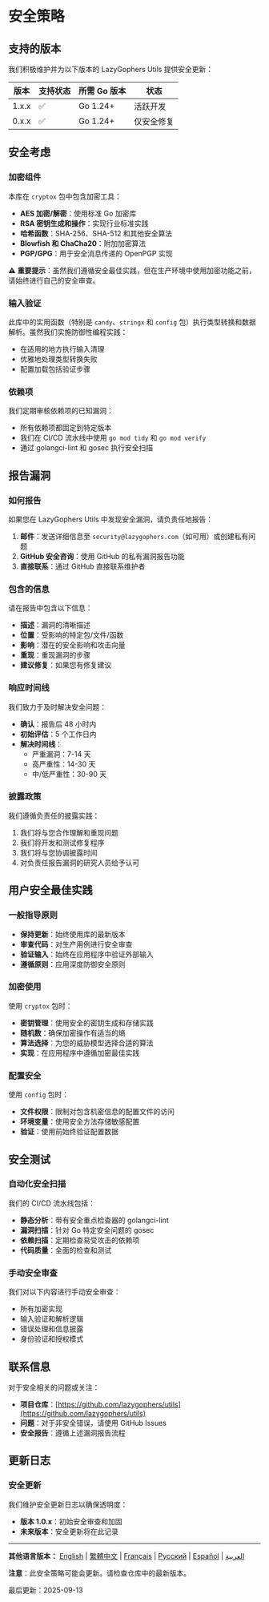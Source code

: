 # 安全策略

## 支持的版本

我们积极维护并为以下版本的 LazyGophers Utils 提供安全更新：

| 版本    | 支持状态           | 所需 Go 版本        | 状态             |
| ------- | ------------------ | ------------------- | ---------------- |
| 1.x.x   | :white_check_mark: | Go 1.24+           | 活跃开发         |
| 0.x.x   | :white_check_mark: | Go 1.24+           | 仅安全修复       |

## 安全考虑

### 加密组件

本库在 `cryptox` 包中包含加密工具：

- **AES 加密/解密**：使用标准 Go 加密库
- **RSA 密钥生成和操作**：实现行业标准实践
- **哈希函数**：SHA-256、SHA-512 和其他安全算法
- **Blowfish 和 ChaCha20**：附加加密算法
- **PGP/GPG**：用于安全消息传递的 OpenPGP 实现

⚠️ **重要提示**：虽然我们遵循安全最佳实践，但在生产环境中使用加密功能之前，请始终进行自己的安全审查。

### 输入验证

此库中的实用函数（特别是 `candy`、`stringx` 和 `config` 包）执行类型转换和数据解析。虽然我们实施防御性编程实践：

- 在适用的地方执行输入清理
- 优雅地处理类型转换失败
- 配置加载包括验证步骤

### 依赖项

我们定期审核依赖项的已知漏洞：

- 所有依赖项都固定到特定版本
- 我们在 CI/CD 流水线中使用 `go mod tidy` 和 `go mod verify`
- 通过 golangci-lint 和 gosec 执行安全扫描

## 报告漏洞

### 如何报告

如果您在 LazyGophers Utils 中发现安全漏洞，请负责任地报告：

1. **邮件**：发送详细信息至 `security@lazygophers.com`（如可用）或创建私有问题
2. **GitHub 安全咨询**：使用 GitHub 的私有漏洞报告功能
3. **直接联系**：通过 GitHub 直接联系维护者

### 包含的信息

请在报告中包含以下信息：

- **描述**：漏洞的清晰描述
- **位置**：受影响的特定包/文件/函数
- **影响**：潜在的安全影响和攻击向量
- **重现**：重现漏洞的步骤
- **建议修复**：如果您有修复建议

### 响应时间线

我们致力于及时解决安全问题：

- **确认**：报告后 48 小时内
- **初始评估**：5 个工作日内
- **解决时间线**：
  - 严重漏洞：7-14 天
  - 高严重性：14-30 天
  - 中/低严重性：30-90 天

### 披露政策

我们遵循负责任的披露实践：

1. 我们将与您合作理解和重现问题
2. 我们将开发和测试修复程序
3. 我们将与您协调披露时间
4. 对负责任报告漏洞的研究人员给予认可

## 用户安全最佳实践

### 一般指导原则

- **保持更新**：始终使用库的最新版本
- **审查代码**：对生产用例进行安全审查
- **验证输入**：始终在应用程序中验证外部输入
- **遵循原则**：应用深度防御安全原则

### 加密使用

使用 `cryptox` 包时：

- **密钥管理**：使用安全的密钥生成和存储实践
- **随机数**：确保加密操作有适当的熵
- **算法选择**：为您的威胁模型选择合适的算法
- **实现**：在应用程序中遵循加密最佳实践

### 配置安全

使用 `config` 包时：

- **文件权限**：限制对包含机密信息的配置文件的访问
- **环境变量**：使用安全方法存储敏感配置
- **验证**：使用前始终验证配置数据

## 安全测试

### 自动化安全扫描

我们的 CI/CD 流水线包括：

- **静态分析**：带有安全重点检查器的 golangci-lint
- **漏洞扫描**：针对 Go 特定安全问题的 gosec
- **依赖扫描**：定期检查易受攻击的依赖项
- **代码质量**：全面的检查和测试

### 手动安全审查

我们对以下内容进行手动安全审查：

- 所有加密实现
- 输入验证和解析逻辑
- 错误处理和信息披露
- 身份验证和授权模式

## 联系信息

对于安全相关的问题或关注：

- **项目仓库**：[https://github.com/lazygophers/utils](https://github.com/lazygophers/utils)
- **问题**：对于非安全错误，请使用 GitHub Issues
- **安全报告**：遵循上述漏洞报告流程

## 更新日志

### 安全更新

我们维护安全更新日志以确保透明度：

- **版本 1.0.x**：初始安全审查和加固
- **未来版本**：安全更新将在此记录

---

**其他语言版本：** [English](SECURITY.md) | [繁體中文](SECURITY_zh-Hant.md) | [Français](SECURITY_fr.md) | [Русский](SECURITY_ru.md) | [Español](SECURITY_es.md) | [العربية](SECURITY_ar.md)

**注意**：此安全策略可能会更新。请检查仓库中的最新版本。

最后更新：2025-09-13